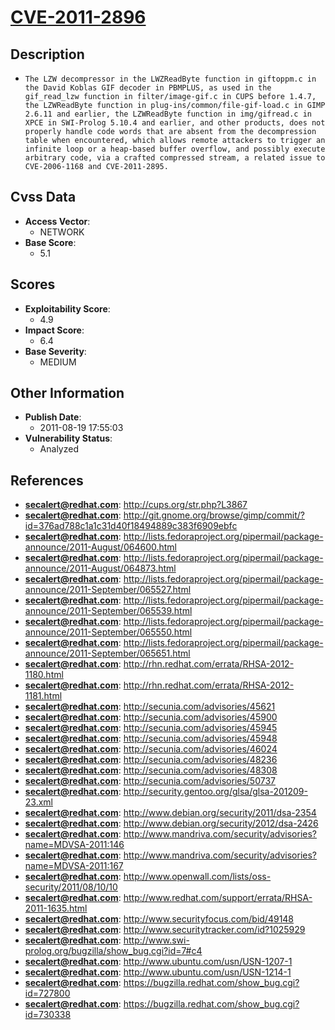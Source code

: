 
# [CVE-2011-2896](http://cups.org/str.php?L3867)

## Description

- `The LZW decompressor in the LWZReadByte function in giftoppm.c in the David Koblas GIF decoder in PBMPLUS, as used in the gif_read_lzw function in filter/image-gif.c in CUPS before 1.4.7, the LZWReadByte function in plug-ins/common/file-gif-load.c in GIMP 2.6.11 and earlier, the LZWReadByte function in img/gifread.c in XPCE in SWI-Prolog 5.10.4 and earlier, and other products, does not properly handle code words that are absent from the decompression table when encountered, which allows remote attackers to trigger an infinite loop or a heap-based buffer overflow, and possibly execute arbitrary code, via a crafted compressed stream, a related issue to CVE-2006-1168 and CVE-2011-2895.`

## Cvss Data

- **Access Vector**:
  - NETWORK
- **Base Score**:
  - 5.1

## Scores

- **Exploitability Score**:
  - 4.9
- **Impact Score**:
  - 6.4
- **Base Severity**:
  - MEDIUM

## Other Information

- **Publish Date**:
  - 2011-08-19 17:55:03
- **Vulnerability Status**:
  - Analyzed

## References

- **secalert@redhat.com**: http://cups.org/str.php?L3867
- **secalert@redhat.com**: http://git.gnome.org/browse/gimp/commit/?id=376ad788c1a1c31d40f18494889c383f6909ebfc
- **secalert@redhat.com**: http://lists.fedoraproject.org/pipermail/package-announce/2011-August/064600.html
- **secalert@redhat.com**: http://lists.fedoraproject.org/pipermail/package-announce/2011-August/064873.html
- **secalert@redhat.com**: http://lists.fedoraproject.org/pipermail/package-announce/2011-September/065527.html
- **secalert@redhat.com**: http://lists.fedoraproject.org/pipermail/package-announce/2011-September/065539.html
- **secalert@redhat.com**: http://lists.fedoraproject.org/pipermail/package-announce/2011-September/065550.html
- **secalert@redhat.com**: http://lists.fedoraproject.org/pipermail/package-announce/2011-September/065651.html
- **secalert@redhat.com**: http://rhn.redhat.com/errata/RHSA-2012-1180.html
- **secalert@redhat.com**: http://rhn.redhat.com/errata/RHSA-2012-1181.html
- **secalert@redhat.com**: http://secunia.com/advisories/45621
- **secalert@redhat.com**: http://secunia.com/advisories/45900
- **secalert@redhat.com**: http://secunia.com/advisories/45945
- **secalert@redhat.com**: http://secunia.com/advisories/45948
- **secalert@redhat.com**: http://secunia.com/advisories/46024
- **secalert@redhat.com**: http://secunia.com/advisories/48236
- **secalert@redhat.com**: http://secunia.com/advisories/48308
- **secalert@redhat.com**: http://secunia.com/advisories/50737
- **secalert@redhat.com**: http://security.gentoo.org/glsa/glsa-201209-23.xml
- **secalert@redhat.com**: http://www.debian.org/security/2011/dsa-2354
- **secalert@redhat.com**: http://www.debian.org/security/2012/dsa-2426
- **secalert@redhat.com**: http://www.mandriva.com/security/advisories?name=MDVSA-2011:146
- **secalert@redhat.com**: http://www.mandriva.com/security/advisories?name=MDVSA-2011:167
- **secalert@redhat.com**: http://www.openwall.com/lists/oss-security/2011/08/10/10
- **secalert@redhat.com**: http://www.redhat.com/support/errata/RHSA-2011-1635.html
- **secalert@redhat.com**: http://www.securityfocus.com/bid/49148
- **secalert@redhat.com**: http://www.securitytracker.com/id?1025929
- **secalert@redhat.com**: http://www.swi-prolog.org/bugzilla/show_bug.cgi?id=7#c4
- **secalert@redhat.com**: http://www.ubuntu.com/usn/USN-1207-1
- **secalert@redhat.com**: http://www.ubuntu.com/usn/USN-1214-1
- **secalert@redhat.com**: https://bugzilla.redhat.com/show_bug.cgi?id=727800
- **secalert@redhat.com**: https://bugzilla.redhat.com/show_bug.cgi?id=730338
